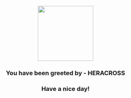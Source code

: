 <p align="center">
            <img src="https://raw.githubusercontent.com/PokeAPI/sprites/master/sprites/pokemon/214.png" width="150" height="150">
          </p>
          <h3 align="center">You have been greeted by - <b>HERACROSS</b></h3>
          <h3 align="center">Have a nice day!</h3>
